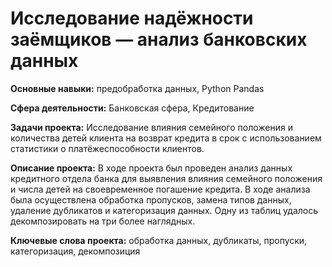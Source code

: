 # Исследование надёжности заёмщиков — анализ банковских данных

**Основные навыки:** предобработка данных, Python Pandas

**Сфера деятельности:** Банковская сфера, Кредитование

**Задачи проекта:** Исследование влияния семейного положения и количества детей клиента на возврат кредита в срок с использованием статистики о платёжеспособности клиентов.

**Описание проекта:** В ходе проекта был проведен анализ данных кредитного отдела банка для выявления влияния семейного положения и числа детей на своевременное погашение кредита. В ходе анализа была осуществлена обработка пропусков, замена типов данных, удаление дубликатов и категоризация данных. Одну из таблиц удалось декомпозировать на три более наглядных.

**Ключевые слова проекта:** обработка данных, дубликаты, пропуски, категоризация, декомпозиция

